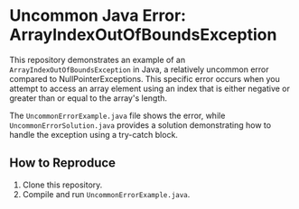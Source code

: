 # Uncommon Java Error: ArrayIndexOutOfBoundsException

This repository demonstrates an example of an `ArrayIndexOutOfBoundsException` in Java, a relatively uncommon error compared to NullPointerExceptions.  This specific error occurs when you attempt to access an array element using an index that is either negative or greater than or equal to the array's length.

The `UncommonErrorExample.java` file shows the error, while `UncommonErrorSolution.java` provides a solution demonstrating how to handle the exception using a try-catch block.

## How to Reproduce

1. Clone this repository.
2. Compile and run `UncommonErrorExample.java`.